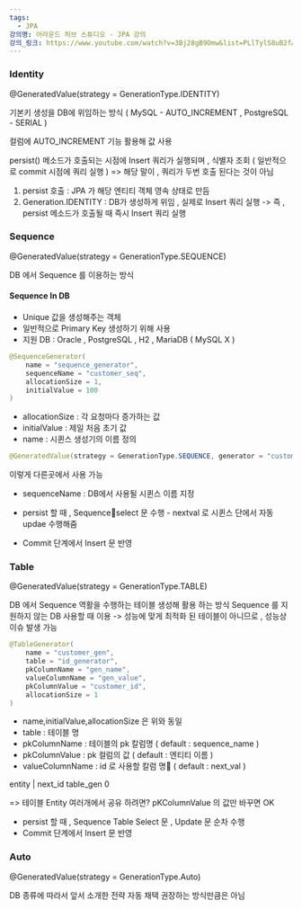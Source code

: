 ```yaml
---
tags:
  - JPA
강의명: 어라운드 허브 스튜디오 - JPA 강의
강의_링크: https://www.youtube.com/watch?v=3Bj28gB9Omw&list=PLlTylS8uB2fAnOge-kDI0ZQxgj78bdTOO&index=5
---
```

### Identity

@GeneratedValue(strategy = GenerationType.IDENTITY)

기본키 생성을 DB에 위임하는 방식
( MySQL - AUTO_INCREMENT , PostgreSQL - SERIAL )

컬럼에 AUTO_INCREMENT 기능 활용해 값 사용

persist() 메소드가 호출되는 시점에 Insert 쿼리가 실행되며 , 식별자 조회
( 일반적으로 commit 시점에 쿼리 실행 )
=> 해당 말이 , 쿼리가 두번 호출 된다는 것이 아님
1. persist 호출 : JPA 가 해당 엔티티 객체 영속 상태로 만듬
2. Generation.IDENTITY : DB가 생성하게 위임 , 실제로 Insert 쿼리 실행
	-> 즉 , persist 메소드가 호출될 때 즉시 Insert 쿼리 실행

### Sequence

@GeneratedValue(strategy = GenerationType.SEQUENCE)

DB 에서 Sequence 를 이용하는 방식

#### Sequence In DB
- Unique 값을 생성해주는 객체
- 일반적으로 Primary Key 생성하기 위해 사용
- 지원 DB : Oracle , PostgreSQL , H2 , MariaDB ( MySQL X )

```java
@SequenceGenerator(
    name = "sequence_generator",
    sequenceName = "customer_seq",
    allocationSize = 1,
    initialValue = 100
)
```
- allocationSize : 각 요청마다 증가하는 값
- initialValue : 제일 처음 초기 값
- name : 시퀸스 생성기의 이름 정의
```java
@GeneratedValue(strategy = GenerationType.SEQUENCE, generator = "customer_seq_generator")
```
이렇게 다른곳에서 사용 가능
- sequenceName : DB에서 사용될 시퀸스 이름 지정

- persist 할 때 , Sequenceselect 문 수행 - nextval 로 시퀸스 단에서 자동 updae 수행해줌
- Commit 단계에서 Insert 문 반영
### Table

@GeneratedValue(strategy = GenerationType.TABLE)

DB 에서 Sequence 역활을 수행하는 테이블 생성해 활용 하는 방식
Sequence 를 지원하지 않는 DB 사용할 때 이용
-> 성능에 맞게 최적화 된 테이블이 아니므로 , 성능상 이슈 발생 가능
```java
@TableGenerator(
    name = "customer_gen",
    table = "id_generator",
    pkColumnName = "gen_name",
    valueColumnName = "gen_value",
    pkColumnValue = "customer_id",
    allocationSize = 1
)

```
- name,initialValue,allocationSize 은 위와 동일
- table : 테이블 명
- pkColumnName : 테이블의 pk 칼럼명 ( default : sequence_name )
- pkColumnValue : pk 컬럼의 값 ( default : 엔티티 이름 )
- valueColumnName : id 로 사용할 칼럼 명 ( default : next_val )

entity | next_id
table_gen  0

=> 테이블 Entity 여러개에서 공유 하려면?
pKColumnValue 의 값만 바꾸면 OK

- persist 할 때 , Sequence Table Select 문 , Update 문 순차 수행
- Commit 단계에서 Insert 문 반영
### Auto

@GeneratedValue(strategy = GenerationType.Auto)

DB 종류에 따라서 앞서 소개한 전략 자동 채택
권장하는 방식만큼은 아님

